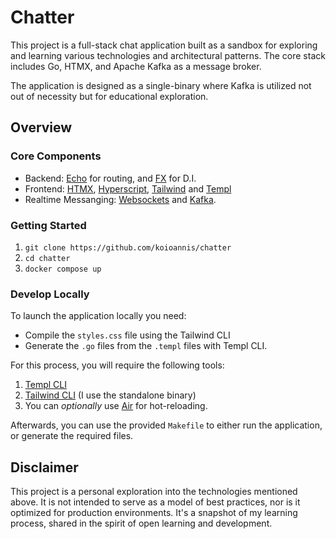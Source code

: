 # Chatter

This project is a full-stack chat application built as a sandbox for exploring and learning various technologies and architectural patterns. The core stack includes Go, HTMX, and Apache Kafka as a message broker.

The application is designed as a single-binary where Kafka is utilized not out of necessity but for educational exploration.

## Overview

### Core Components

- Backend: [Echo](https://echo.labstack.com/) for routing, and [FX](https://github.com/uber-go/fx) for D.I.
- Frontend: [HTMX](https://htmx.org/), [Hyperscript](https://hyperscript.org/), [Tailwind](https://tailwindcss.com/) and [Templ](https://templ.guide/)
- Realtime Messanging: [Websockets](https://htmx.org/extensions/web-sockets/) and [Kafka](https://kafka.apache.org/).

### Getting Started

1. `git clone https://github.com/koioannis/chatter`
2. `cd chatter`
3. `docker compose up`

### Develop Locally

To launch the application locally you need:

- Compile the `styles.css` file using the Tailwind CLI
- Generate the `.go` files from the `.templ` files with Templ CLI.

For this process, you will require the following tools:

1. [Templ CLI](https://templ.guide/quick-start/installation)
2. [Tailwind CLI](https://tailwindcss.com/docs/installation) (I use the standalone binary)
3. You can _optionally_ use [Air](https://github.com/cosmtrek/air) for hot-reloading.

Afterwards, you can use the provided `Makefile` to either run the application, or generate the required files.

## Disclaimer

This project is a personal exploration into the technologies mentioned above. It is not intended to serve as a model of best practices, nor is it optimized for production environments. It's a snapshot of my learning process, shared in the spirit of open learning and development.
